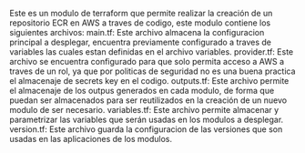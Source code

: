 Este es un modulo de terraform que permite realizar la creación de un repositorio ECR en AWS a traves de codigo, este modulo contiene los siguientes archivos:
main.tf: Este archivo almacena la configuracion principal a desplegar, encuentra previamente configurado a traves de variables las cuales estan definidas en el archivo variables.
provider.tf: Este archivo se encuentra configurado para que solo permita acceso a AWS a traves de un rol, ya que por politicas de seguridad no es una buena practica el almacenaje de secrets key en el codigo. 
outputs.tf: Este archivo permite el almacenaje de los outpus generados en cada modulo, de forma que puedan ser almacenados para ser reutilizados en la creación de un nuevo modulo de ser necesario.
variables.tf: Este archivo permite almacenar y parametrizar las variables que serán usadas en los modulos a desplegar.
version.tf: Este archivo guarda la configuracion de las versiones que son usadas en las aplicaciones de los modulos. 